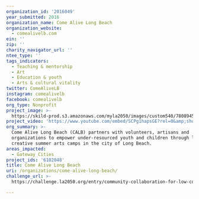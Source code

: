 ```yaml
---
organization_id: '2016049'
year_submitted: 2016
organization_name: Come Alive Long Beach
organization_website:
  - comealivelb.com
ein: ''
zip: ''
charity_navigator_url: ''
ntee_type: ''
tags_indicators:
  - Teaching & mentorship
  - Art
  - Education & youth
  - Arts & cultural vitality
twitter: ComeAliveLB
instagram: comealivelb
facebook: comealivelb
org_type: Nonprofit
project_image: >-
  https://skild-prod.s3.amazonaws.com/myla2050/images/custom540/7808945355741-team90.jpg
project_video: 'https://www.youtube.com/embed/SCPg1hapsGE?rel=0&amp;showinfo=0'
org_summary: >-
  Come Alive Long Beach (CALB) partners with volunteers, artisans and
  organizations to empower under-resourced youth and children through low-cost
  creative summer arts camps in the city of Long Beach.
areas_impacted:
  - Gateway Cities
project_ids: '6102048'
title: Come Alive Long Beach
uri: /organizations/come-alive-long-beach/
challenge_url: >-
  https://challenge.la2050.org/entry/community-collaboration-for-low-cost-creative-summer-art-camps-in-long-beach

---
```

